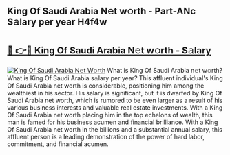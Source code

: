 ## King Of Saudi Arabia N𝚎t w𝚘rth - Part-ANc S𝚊lary per year H4f4w

# <h2><a href="http://gc2g0f.nevu.top/?p=King+Of+Saudi+Arabia">🔗 👉🔴 King Of Saudi Arabia N𝚎t w𝚘rth - S𝚊lary</a></h2>

[![King Of Saudi Arabia N𝚎t W𝚘rth](https://i.imgur.com/Oavwk0R.jpeg)](http://gc2g0f.nevu.top/?p=King+Of+Saudi+Arabia)
What is King Of Saudi Arabia n𝚎t w𝚘rth? What is King Of Saudi Arabia s𝚊lary per year?
This affluent individual's King Of Saudi Arabia net worth is considerable, positioning him among the wealthiest in his sector. His salary is significant, but it is dwarfed by King Of Saudi Arabia net worth, which is rumored to be even larger as a result of his various business interests and valuable real estate investments. With a King Of Saudi Arabia net worth placing him in the top echelons of wealth, this man is famed for his business acumen and financial brilliance. With a King Of Saudi Arabia net worth in the billions and a substantial annual salary, this affluent person is a leading demonstration of the power of hard labor, commitment, and financial acumen.
